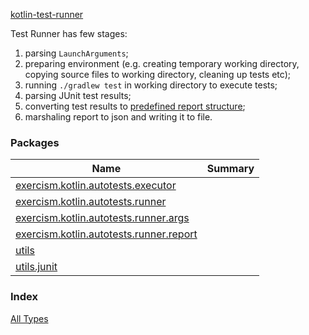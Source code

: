 [kotlin-test-runner](./index.md)

Test Runner has few stages:

1. parsing `LaunchArguments`;
2. preparing environment (e.g. creating temporary working directory, copying source files to working directory, cleaning up tests etc);
3. running `./gradlew test` in working directory to execute tests;
4. parsing JUnit test results;
5. converting test results to [predefined report structure](https://github.com/exercism/automated-tests/blob/master/docs/interface.md);
6. marshaling report to json and writing it to file.

### Packages

| Name | Summary |
|---|---|
| [exercism.kotlin.autotests.executor](exercism.kotlin.autotests.executor/index.md) |  |
| [exercism.kotlin.autotests.runner](exercism.kotlin.autotests.runner/index.md) |  |
| [exercism.kotlin.autotests.runner.args](exercism.kotlin.autotests.runner.args/index.md) |  |
| [exercism.kotlin.autotests.runner.report](exercism.kotlin.autotests.runner.report/index.md) |  |
| [utils](utils/index.md) |  |
| [utils.junit](utils.junit/index.md) |  |

### Index

[All Types](alltypes/index.md)